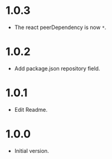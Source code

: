 # 1.0.3
- The react peerDependency is now `*`.

# 1.0.2
- Add package.json repository field.

# 1.0.1
- Edit Readme.

# 1.0.0
- Initial version.

